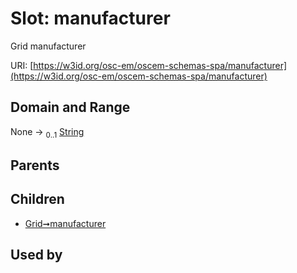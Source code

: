 
# Slot: manufacturer

Grid manufacturer

URI: [https://w3id.org/osc-em/oscem-schemas-spa/manufacturer](https://w3id.org/osc-em/oscem-schemas-spa/manufacturer)


## Domain and Range

None &#8594;  <sub>0..1</sub> [String](types/String.md)

## Parents


## Children

 *  [Grid➞manufacturer](Grid_manufacturer.md)

## Used by


